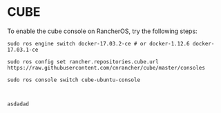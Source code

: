 # CUBE

To enable the cube console on RancherOS, try the following steps:

```
sudo ros engine switch docker-17.03.2-ce # or docker-1.12.6 docker-17.03.1-ce

sudo ros config set rancher.repositories.cube.url https://raw.githubusercontent.com/cnrancher/cube/master/consoles

sudo ros console switch cube-ubuntu-console



asdadad

```
